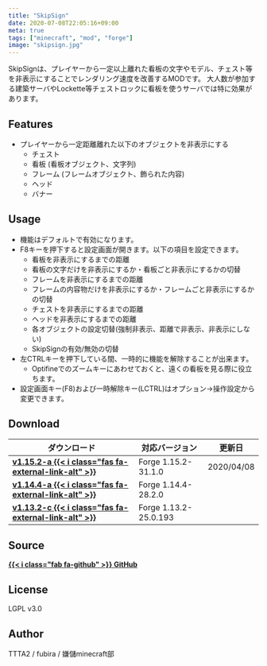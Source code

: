 ```yaml
---
title: "SkipSign"
date: 2020-07-08T22:05:16+09:00
meta: true
tags: ["minecraft", "mod", "forge"] 
image: "skipsign.jpg"
---
```


SkipSignは、プレイヤーから一定以上離れた看板の文字やモデル、チェスト等を非表示にすることでレンダリング速度を改善するMODです。
大人数が参加する建築サーバやLockette等チェストロックに看板を使うサーバでは特に効果があります。

## Features

* プレイヤーから一定距離離れた以下のオブジェクトを非表示にする
  * チェスト
  * 看板 (看板オブジェクト、文字列)
  * フレーム (フレームオブジェクト、飾られた内容)
  * ヘッド
  * バナー

## Usage

* 機能はデフォルトで有効になります。
* F8キーを押下すると設定画面が開きます。以下の項目を設定できます。
  * 看板を非表示にするまでの距離
  * 看板の文字だけを非表示にするか・看板ごと非表示にするかの切替
  * フレームを非表示にするまでの距離
  * フレームの内容物だけを非表示にするか・フレームごと非表示にするかの切替
  * チェストを非表示にするまでの距離
  * ヘッドを非表示にするまでの距離
  * 各オブジェクトの設定切替(強制非表示、距離で非表示、非表示にしない)
  * SkipSignの有効/無効の切替
* 左CTRLキーを押下している間、一時的に機能を解除することが出来ます。
  * Optifineでのズームキーにあわせておくと、遠くの看板を見る際に役立ちます。
* 設定画面キー(F8)および一時解除キー(LCTRL)はオプション→操作設定から変更できます。

## Download

| ダウンロード                                                                        | 対応バージョン        | 更新日         |
| ----------------------------------------------------------------------------------- | --------------------- | -------------- |
| **[v1.15.2-a {{< i class="fas fa-external-link-alt" >}}](https://bit.ly/2XbCaGV)**  | Forge 1.15.2-31.1.0   | 2020/04/08     |
| **[v1.14.4-a {{< i class="fas fa-external-link-alt" >}}](https://bit.ly/3bZYNlw)**  | Forge 1.14.4-28.2.0   |                |
| **[v1.13.2-c {{< i class="fas fa-external-link-alt" >}}](https://bit.ly/2Xy7VdA)**  | Forge 1.13.2-25.0.193 |                |

## Source

**[{{< i class="fab fa-github" >}} GitHub](https://github.com/fubira/SkipSign)**

## License

LGPL v3.0

## Author

TTTA2 / fubira / 嫌儲minecraft部
